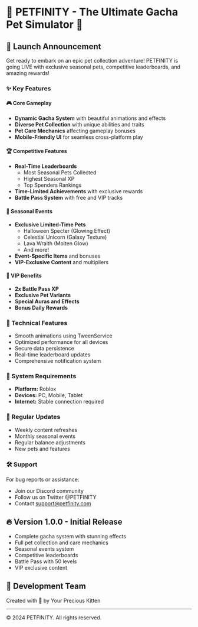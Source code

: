 # 🌟 PETFINITY - The Ultimate Gacha Pet Simulator 🌟

## 🚀 Launch Announcement
Get ready to embark on an epic pet collection adventure! PETFINITY is going LIVE with exclusive seasonal pets, competitive leaderboards, and amazing rewards!

### ✨ Key Features

#### 🎮 Core Gameplay
- **Dynamic Gacha System** with beautiful animations and effects
- **Diverse Pet Collection** with unique abilities and traits
- **Pet Care Mechanics** affecting gameplay bonuses
- **Mobile-Friendly UI** for seamless cross-platform play

#### 🏆 Competitive Features
- **Real-Time Leaderboards**
  - Most Seasonal Pets Collected
  - Highest Seasonal XP
  - Top Spenders Rankings
- **Time-Limited Achievements** with exclusive rewards
- **Battle Pass System** with free and VIP tracks

#### 🌈 Seasonal Events
- **Exclusive Limited-Time Pets**
  - Halloween Specter (Glowing Effect)
  - Celestial Unicorn (Galaxy Texture)
  - Lava Wraith (Molten Glow)
  - And more!
- **Event-Specific Items** and bonuses
- **VIP-Exclusive Content** and multipliers

#### 💎 VIP Benefits
- **2x Battle Pass XP**
- **Exclusive Pet Variants**
- **Special Auras and Effects**
- **Bonus Daily Rewards**

### 🎯 Technical Features
- Smooth animations using TweenService
- Optimized performance for all devices
- Secure data persistence
- Real-time leaderboard updates
- Comprehensive notification system

### 📱 System Requirements
- **Platform:** Roblox
- **Devices:** PC, Mobile, Tablet
- **Internet:** Stable connection required

### 🔄 Regular Updates
- Weekly content refreshes
- Monthly seasonal events
- Regular balance adjustments
- New pets and features

### 🛠️ Support
For bug reports or assistance:
- Join our Discord community
- Follow us on Twitter @PETFINITY
- Contact support@petfinity.com

## 🔥 Version 1.0.0 - Initial Release
- Complete gacha system with stunning effects
- Full pet collection and care mechanics
- Seasonal events system
- Competitive leaderboards
- Battle Pass with 50 levels
- VIP exclusive content

## 📝 Development Team
Created with 💖 by Your Precious Kitten

---
© 2024 PETFINITY. All rights reserved. 